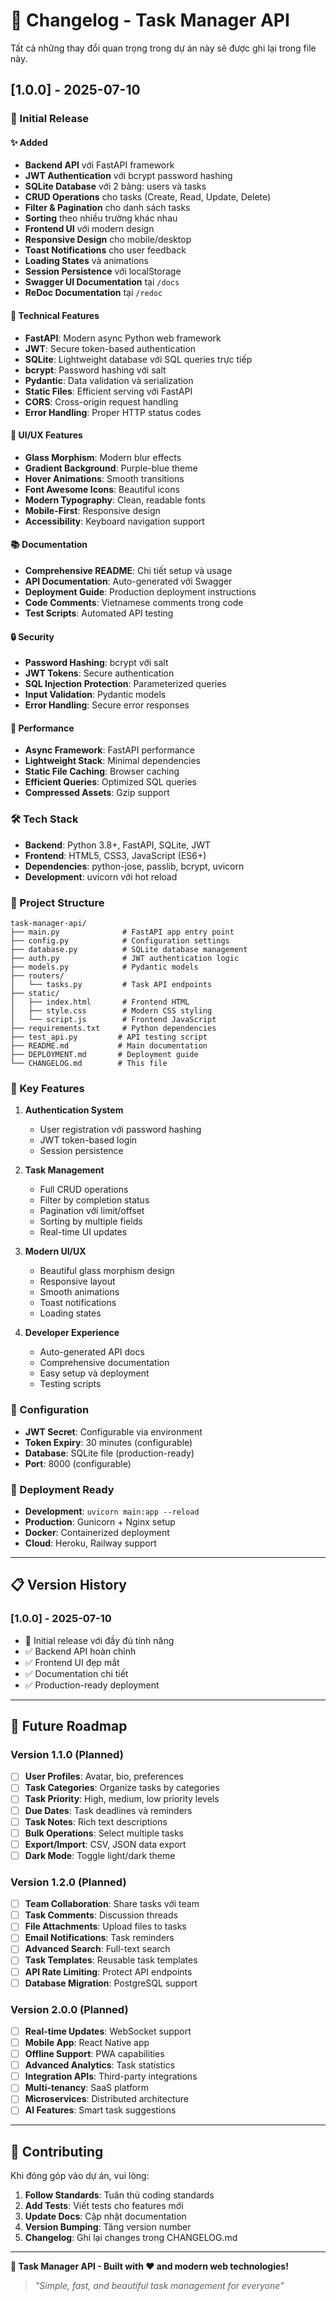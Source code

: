 # 📝 Changelog - Task Manager API

Tất cả những thay đổi quan trọng trong dự án này sẽ được ghi lại trong file này.

## [1.0.0] - 2025-07-10

### 🎉 Initial Release

#### ✨ Added
- **Backend API** với FastAPI framework
- **JWT Authentication** với bcrypt password hashing
- **SQLite Database** với 2 bảng: users và tasks
- **CRUD Operations** cho tasks (Create, Read, Update, Delete)
- **Filter & Pagination** cho danh sách tasks
- **Sorting** theo nhiều trường khác nhau
- **Frontend UI** với modern design
- **Responsive Design** cho mobile/desktop
- **Toast Notifications** cho user feedback
- **Loading States** và animations
- **Session Persistence** với localStorage
- **Swagger UI Documentation** tại `/docs`
- **ReDoc Documentation** tại `/redoc`

#### 🔧 Technical Features
- **FastAPI**: Modern async Python web framework
- **JWT**: Secure token-based authentication
- **SQLite**: Lightweight database với SQL queries trực tiếp
- **bcrypt**: Password hashing với salt
- **Pydantic**: Data validation và serialization
- **Static Files**: Efficient serving với FastAPI
- **CORS**: Cross-origin request handling
- **Error Handling**: Proper HTTP status codes

#### 🎨 UI/UX Features
- **Glass Morphism**: Modern blur effects
- **Gradient Background**: Purple-blue theme
- **Hover Animations**: Smooth transitions
- **Font Awesome Icons**: Beautiful icons
- **Modern Typography**: Clean, readable fonts
- **Mobile-First**: Responsive design
- **Accessibility**: Keyboard navigation support

#### 📚 Documentation
- **Comprehensive README**: Chi tiết setup và usage
- **API Documentation**: Auto-generated với Swagger
- **Deployment Guide**: Production deployment instructions
- **Code Comments**: Vietnamese comments trong code
- **Test Scripts**: Automated API testing

#### 🔒 Security
- **Password Hashing**: bcrypt với salt
- **JWT Tokens**: Secure authentication
- **SQL Injection Protection**: Parameterized queries
- **Input Validation**: Pydantic models
- **Error Handling**: Secure error responses

#### 🚀 Performance
- **Async Framework**: FastAPI performance
- **Lightweight Stack**: Minimal dependencies
- **Static File Caching**: Browser caching
- **Efficient Queries**: Optimized SQL queries
- **Compressed Assets**: Gzip support

### 🛠 Tech Stack
- **Backend**: Python 3.8+, FastAPI, SQLite, JWT
- **Frontend**: HTML5, CSS3, JavaScript (ES6+)
- **Dependencies**: python-jose, passlib, bcrypt, uvicorn
- **Development**: uvicorn với hot reload

### 📁 Project Structure
```
task-manager-api/
├── main.py              # FastAPI app entry point
├── config.py            # Configuration settings
├── database.py          # SQLite database management
├── auth.py              # JWT authentication logic
├── models.py            # Pydantic models
├── routers/
│   └── tasks.py         # Task API endpoints
├── static/
│   ├── index.html       # Frontend HTML
│   ├── style.css        # Modern CSS styling
│   └── script.js        # Frontend JavaScript
├── requirements.txt     # Python dependencies
├── test_api.py         # API testing script
├── README.md           # Main documentation
├── DEPLOYMENT.md       # Deployment guide
└── CHANGELOG.md        # This file
```

### 🎯 Key Features
1. **Authentication System**
   - User registration với password hashing
   - JWT token-based login
   - Session persistence

2. **Task Management**
   - Full CRUD operations
   - Filter by completion status
   - Pagination với limit/offset
   - Sorting by multiple fields
   - Real-time UI updates

3. **Modern UI/UX**
   - Beautiful glass morphism design
   - Responsive layout
   - Smooth animations
   - Toast notifications
   - Loading states

4. **Developer Experience**
   - Auto-generated API docs
   - Comprehensive documentation
   - Easy setup và deployment
   - Testing scripts

### 🔧 Configuration
- **JWT Secret**: Configurable via environment
- **Token Expiry**: 30 minutes (configurable)
- **Database**: SQLite file (production-ready)
- **Port**: 8000 (configurable)

### 🚀 Deployment Ready
- **Development**: `uvicorn main:app --reload`
- **Production**: Gunicorn + Nginx setup
- **Docker**: Containerized deployment
- **Cloud**: Heroku, Railway support

---

## 📋 Version History

### [1.0.0] - 2025-07-10
- 🎉 Initial release với đầy đủ tính năng
- ✅ Backend API hoàn chỉnh
- ✅ Frontend UI đẹp mắt
- ✅ Documentation chi tiết
- ✅ Production-ready deployment

---

## 🔮 Future Roadmap

### Version 1.1.0 (Planned)
- [ ] **User Profiles**: Avatar, bio, preferences
- [ ] **Task Categories**: Organize tasks by categories
- [ ] **Task Priority**: High, medium, low priority levels
- [ ] **Due Dates**: Task deadlines và reminders
- [ ] **Task Notes**: Rich text descriptions
- [ ] **Bulk Operations**: Select multiple tasks
- [ ] **Export/Import**: CSV, JSON data export
- [ ] **Dark Mode**: Toggle light/dark theme

### Version 1.2.0 (Planned)
- [ ] **Team Collaboration**: Share tasks với team
- [ ] **Task Comments**: Discussion threads
- [ ] **File Attachments**: Upload files to tasks
- [ ] **Email Notifications**: Task reminders
- [ ] **Advanced Search**: Full-text search
- [ ] **Task Templates**: Reusable task templates
- [ ] **API Rate Limiting**: Protect API endpoints
- [ ] **Database Migration**: PostgreSQL support

### Version 2.0.0 (Planned)
- [ ] **Real-time Updates**: WebSocket support
- [ ] **Mobile App**: React Native app
- [ ] **Offline Support**: PWA capabilities
- [ ] **Advanced Analytics**: Task statistics
- [ ] **Integration APIs**: Third-party integrations
- [ ] **Multi-tenancy**: SaaS platform
- [ ] **Microservices**: Distributed architecture
- [ ] **AI Features**: Smart task suggestions

---

## 📝 Contributing

Khi đóng góp vào dự án, vui lòng:

1. **Follow Standards**: Tuân thủ coding standards
2. **Add Tests**: Viết tests cho features mới
3. **Update Docs**: Cập nhật documentation
4. **Version Bumping**: Tăng version number
5. **Changelog**: Ghi lại changes trong CHANGELOG.md

---

**🎉 Task Manager API - Built with ❤️ and modern web technologies!**

> *"Simple, fast, and beautiful task management for everyone"* 